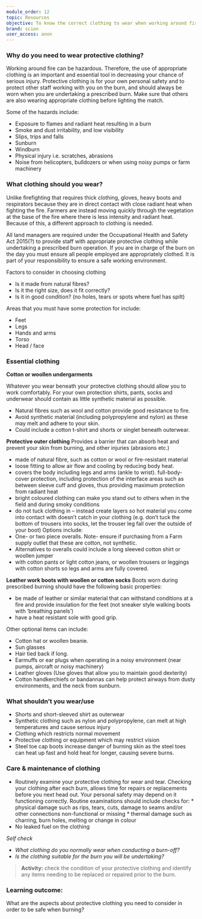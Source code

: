 ```yaml
---
module_order: 12
topic: Resources
objective: To know the correct clothing to wear when working around fire to prevent injury or harm to personal health.
brand: scion
user_access: anon
---
```

### Why do you need to wear protective clothing?

Working around fire can be hazardous. Therefore, the use of appropriate clothing is an important and essential tool in decreasing your chance of serious injury.
Protective clothing is for your own personal safety and to protect other staff working with you on the burn, and should always be worn when you are undertaking a prescribed burn. Make sure that others are also wearing appropriate clothing before lighting the match.

Some of the hazards include:
* Exposure to flames and radiant heat resulting in a burn
* Smoke and dust irritability, and low visibility
* Slips, trips and falls
* Sunburn
* Windburn
* Physical injury i.e. scratches, abrasions 
* Noise from helicopters, bulldozers or when using noisy pumps or farm machinery

### What clothing should you wear?

Unlike firefighting that requires thick clothing, gloves, heavy boots and respirators because they are in direct contact with close radiant heat when fighting the fire. Farmers are instead moving quickly through the vegetation at the base of the fire where there is less intensity and radiant heat. Because of this, a different approach to clothing is needed.

All land managers are required under the Occupational Health and Safety Act 2015(?) to provide staff with appropriate protective clothing while undertaking a prescribed burn operation. If you are in charge of the burn on the day you must ensure all people employed are appropriately clothed. It is part of your responsibility to ensure a safe working environment.

Factors to consider in choosing clothing 
* Is it made from natural fibres?
* Is it the right size, does it fit correctly?
* Is it in good condition? (no holes, tears or spots where fuel has spilt)

Areas that you must have some protection for include:
* Feet 
* Legs
* Hands and arms
* Torso
* Head / face

### Essential clothing

**Cotton or woollen undergarments** 

Whatever you wear beneath your protective clothing should allow you to work comfortably. For your own protection shirts, pants, socks and underwear should contain as little synthetic material as possible. 
*	Natural fibres such as wool and cotton provide good resistance to fire.
*	Avoid synthetic material (including polypropylene and nylon) as these may melt and adhere to your skin. 
*	Could include a cotton t-shirt and shorts or singlet beneath outerwear.

**Protective outer clothing** 
Provides a barrier that can absorb heat and prevent your skin from burning, and other injuries (abrasions etc.)
*	made of natural fibre, such as cotton or wool or fire-resistant material
*	loose fitting to allow air flow and cooling by reducing body heat. 
*	covers the body including legs and arms (ankle to wrist). full-body-cover protection, including protection of the interface areas such as between sleeve cuff and gloves, thus providing maximum protection from radiant heat
*	bright coloured clothing can make you stand out to others when in the field and during smoky conditions
*	do not tuck clothing in – instead create layers so hot material you come into contact with doesn’t catch in your clothing (e.g. don’t tuck the bottom of trousers into socks, let the trouser leg fall over the outside of your boot)
Options include:
*	One- or two piece overalls. Note- ensure if purchasing from a Farm supply outlet that these are cotton, not synthetic.
*	Alternatives to overalls could include a long sleeved cotton shirt or woollen jumper
*	with cotton pants or light cotton jeans, or woollen trousers or leggings with cotton shorts so legs and arms are fully covered. 

**Leather work boots with woollen or cotton socks**
Boots worn during prescribed burning should have the following basic properties:
*	be made of leather or similar material that can withstand conditions at a fire and provide insulation for the feet (not sneaker style walking boots with ‘breathing panels’)
*	have a heat resistant sole with good grip.

Other optional items can include:
*	Cotton hat or woollen beanie.
*	Sun glasses
*	Hair tied back if long.
*	Earmuffs or ear plugs when operating in a noisy environment (near pumps, aircraft or noisy machinery)
*	Leather gloves (Use gloves that allow you to maintain good dexterity)
*	Cotton handkerchiefs or bandannas can help protect airways from dusty environments, and the neck from sunburn.

### What shouldn’t you wear/use

* 	Shorts and short-sleeved shirt as outerwear
* 	Synthetic clothing such as nylon and polypropylene, can melt at high temperatures and cause serious injury
* 	Clothing which restricts normal movement
* 	Protective clothing or equipment which may restrict vision
* 	Steel toe cap boots increase danger of burning skin as the steel toes can heat up fast and hold heat for longer, causing severe burns.


### Care & maintenance of clothing

* 	Routinely examine your protective clothing for wear and tear. Checking your clothing after each burn, allows time for repairs or replacements before you next head out. Your personal safety may depend on it functioning correctly. Routine examinations should include checks for:
        *	physical damage such as rips, tears, cuts, damage to seams and/or other connections non-functional or missing
        * thermal damage such as charring, burn holes, melting or change in colour
* 	No leaked fuel on the clothing

_Self check_
* _What clothing do you normally wear when conducting a burn-off?_
* _Is the clothing suitable for the burn you will be undertaking?_

>__Activity:__  check the condition of your protective clothing and identify any items needing to be replaced or repaired prior to the burn.

### Learning outcome: 

What are the aspects about protective clothing you need to consider in order to be safe when burning?
